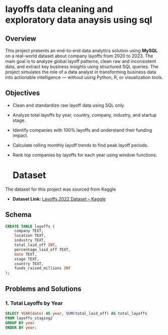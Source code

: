 # layoffs data cleaning and exploratory data anaysis using sql


## Overview

This project presents an end-to-end data analytics solution using **MySQL** on a real-world dataset about company layoffs from 2020 to 2023. The main goal is to analyze global layoff patterns, clean raw and inconsistent data, and extract key business insights using structured SQL queries. The project simulates the role of a data analyst in transforming business data into actionable intelligence — without using Python, R, or visualization tools.

## Objectives

- Clean and standardize raw layoff data using SQL only.
- Analyze total layoffs by year, country, company, industry, and startup stage.
- Identify companies with 100% layoffs and understand their funding impact.
- Calculate rolling monthly layoff trends to find peak layoff periods.
- Rank top companies by layoffs for each year using window functions.

  # Dataset

The dataset for this project was sourced from Kaggle 
- **Dataset Link:** [Layoffs 2022 Dataset – Kaggle](https://www.kaggle.com/datasets/swaptr/layoffs-2022)


## Schema

```sql
CREATE TABLE layoffs (
    company TEXT,
    location TEXT,
    industry TEXT,
    total_laid_off INT,
    percentage_laid_off TEXT,
    date TEXT,
    stage TEXT,
    country TEXT,
    funds_raised_millions INT
);
```
##  Problems and Solutions
### 1. Total Layoffs by Year
   ```sql
SELECT YEAR(date) AS year, SUM(total_laid_off) AS total_layoffs
FROM layoffs_staging2
GROUP BY year
ORDER BY year;
 ```
   
